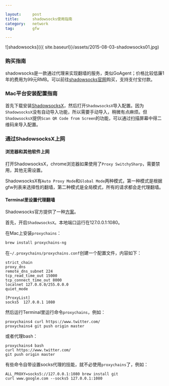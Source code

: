 ```yaml
---

layout:     post
title:      shadowsocks使用指南
category:   network
tag:        gfw

---
```


![shadowsocks]({{ site.baseurl}}/assets/2015-08-03-shadowsocks01.jpg)

### 购买指南

shadowsocks是一款通过代理来实现翻墙的服务，类似GoAgent；价格比较低廉1年的费用为99元RMB。可以前往[shadowsocks官网](https://shadowsocks.com/)购买，支持支付宝付款。

### Mac平台安装配置指南

首先下载安装[ShadowsocksX](https://github.com/shadowsocks/shadowsocks-iOS/wiki/Shadowsocks-for-OSX-Help)，然后打开`ShadowsocksX`导入配置。因为`ShadowsocksX`没有自动导入功能，所以需要手动导入，稍微有点麻烦。但`ShadowsocksX`提供`Scan QR Code from Screen`的功能，可以通过扫描屏幕中得二维码来导入配置。

### 通过ShadowsocksX上网

#### 浏览器和其他软件上网

打开ShadowsocksX，chrome浏览器如果使用了`Proxy SwitchySharp`，需要禁用，其他无需设置。

ShadowsocksX有`Auto Proxy Mode`和`Global Mode`两种模式，第一种模式是根据gfw列表来选择性的翻墙，第二种模式是全局模式，所有的请求都会走代理翻墙。

#### Terminal里设置代理翻墙

Shadowsocks官方提供了一种[方案](https://github.com/shadowsocks/shadowsocks/wiki/Using-Shadowsocks-with-Command-Line-Tools)。

首先，开启`ShadowsocksX`。本地端口运行在127.0.0.1:1080。

在Mac上安装`proxychains`：

~~~bash
brew install proxychains-ng
~~~

在`~/.proxychains/proxychains.conf`创建一个配置文件，内容如下：

~~~
strict_chain
proxy_dns 
remote_dns_subnet 224
tcp_read_time_out 15000
tcp_connect_time_out 8000
localnet 127.0.0.0/255.0.0.0
quiet_mode

[ProxyList]
socks5  127.0.0.1 1080
~~~

然后运行Terminal里运行命令`proxychains`，例如：

~~~
proxychains4 curl https://www.twitter.com/
proxychains4 git push origin master
~~~

或者代理bash：

~~~
proxychains4 bash
curl https://www.twitter.com/
git push origin master
~~~

有些命令自带设置socks代理的技能，就不必使用`proxychains`了，例如：

~~~
ALL_PROXY=socks5://127.0.0.1:1080 brew install git
curl www.google.com --socks5 127.0.0.1:1080
~~~
